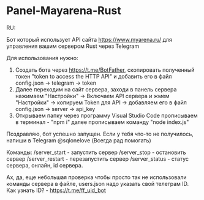 # Panel-Mayarena-Rust


RU:

Бот который использует API сайта https://www.myarena.ru/ для управления вашим сервером Rust через Telegram


Для использования нужно:
1. Cоздать бота через https://t.me/BotFather, скопировать полученный токен "token to access the HTTP API" и добавить его в файл config.json -> telegram -> token
2. Далее переходим на сайт сервера, заходи в панель сервера нажимаем "Настройки" -> Включаем API сервера и жмем  "Настройки" -> копируем Token для API -> добавляем его в файл config.json -> server -> api_key
3. Открываем папку через программу Visual Studio Code прописываем в терминал - "npm i" далее прописываем команду "node index.js"

Поздравляю, бот успешно запущен. Если у тебя что-то не получилось, напиши в Telegram @sqlonelove (Всегда рад помогать)

Команды:
/server_start - запустить сервер
/server_stop - остановить сервер
/server_restart - перезапустить сервер
/server_status - статус сервера, онлайн, id сервера.


Ах, да, еще небольшая проверка чтобы просто так не использовали команды сервера в файле, users.json надо указать свой телеграм ID.
Как узнать ID? - https://t.me/ff_uid_bot
